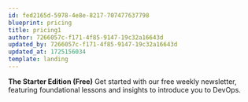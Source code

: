 ```yaml
---
id: fed2165d-5978-4e8e-8217-707477637798
blueprint: pricing
title: pricing1
author: 7266057c-f171-4f85-9147-19c32a16643d
updated_by: 7266057c-f171-4f85-9147-19c32a16643d
updated_at: 1725156034
template: landing
---
```

**The Starter Edition (Free)**
Get started with our free weekly newsletter, featuring foundational lessons and insights to introduce you to DevOps.